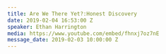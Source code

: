```yaml
---
title: Are We There Yet?:Honest Discovery
date: 2019-02-04 16:53:00 Z
speaker: Ethan Harrington
media: https://www.youtube.com/embed/fhnxj7oz7nE
message_date: 2019-02-03 10:00:00 Z
---
```


